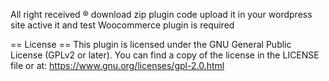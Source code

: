 All right received ®
download zip plugin code
upload it in your wordpress site
active it and test
Woocommerce plugin is required

== License ==
This plugin is licensed under the GNU General Public License (GPLv2 or later).
You can find a copy of the license in the LICENSE file or at:
https://www.gnu.org/licenses/gpl-2.0.html
